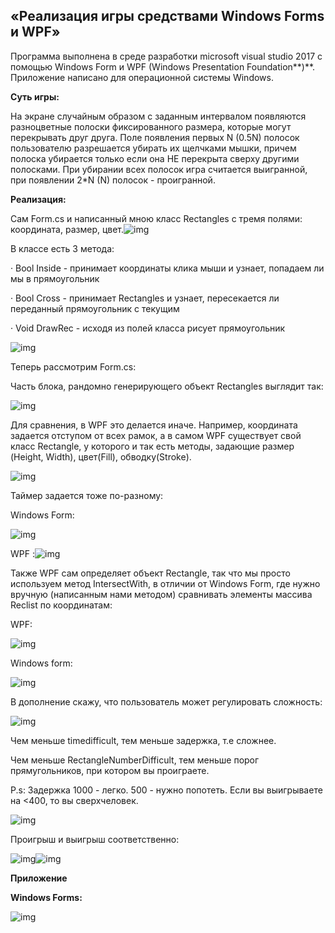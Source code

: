 ## «Реализация игры средствами Windows Forms и WPF»

Программа выполнена в среде разработки microsoft visual studio 2017 с помощью Windows Form и WPF (Windows Presentation Foundation**)**. Приложение написано для операционной системы Windows. 

**Суть игры:**

На экране случайным образом с заданным интервалом появляются разноцветные полоски фиксированного размера, которые могут перекрывать друг друга. Поле появления первых N (0.5N) полосок пользователю разрешается убирать их щелчками мышки, причем полоска убирается только если она НЕ перекрыта сверху другими полосками. При убирании всех полосок игра считается выигранной, при появлении 2*N (N) полосок - проигранной.

**Реализация:**

Сам Form.cs и написанный мною класс Rectangles с тремя полями: координата, размер, цвет.![img](file:///C:/Users/OgRob/AppData/Local/Temp/msohtmlclip1/01/clip_image001.jpg)

 

В классе есть 3 метода: 

·    Bool Inside - принимает координаты клика мыши и узнает, попадаем ли мы в прямоугольник

·    Bool Cross - принимает Rectangles и узнает, пересекается ли переданный прямоугольник с текущим

·    Void DrawRec - исходя из полей класса рисует прямоугольник



 

![img](file:///C:/Users/OgRob/AppData/Local/Temp/msohtmlclip1/01/clip_image003.jpg)

 

Теперь рассмотрим Form.cs:

Часть блока, рандомно генерирующего объект Rectangles выглядит так:

![img](file:///C:/Users/OgRob/AppData/Local/Temp/msohtmlclip1/01/clip_image005.jpg)

Для сравнения, в WPF это делается иначе. Например, координата задается отступом от всех рамок, а в самом WPF существует свой класс Rectangle, у которого и так есть методы, задающие размер (Height, Width), цвет(Fill), обводку(Stroke). 

![img](file:///C:/Users/OgRob/AppData/Local/Temp/msohtmlclip1/01/clip_image007.jpg)

Таймер задается тоже по-разному:

Windows Form:

![img](file:///C:/Users/OgRob/AppData/Local/Temp/msohtmlclip1/01/clip_image009.jpg)

WPF :![img](file:///C:/Users/OgRob/AppData/Local/Temp/msohtmlclip1/01/clip_image011.jpg)

Также WPF сам определяет объект Rectangle,  так что мы просто используем метод IntersectWith, в отличии от Windows Form, где нужно вручную (написанным нами методом) сравнивать элементы массива Reclist по координатам: 

WPF:

![img](file:///C:/Users/OgRob/AppData/Local/Temp/msohtmlclip1/01/clip_image013.jpg)

Windows form: 

![img](file:///C:/Users/OgRob/AppData/Local/Temp/msohtmlclip1/01/clip_image015.jpg)



 

В дополнение скажу, что пользователь может регулировать сложность:

![img](file:///C:/Users/OgRob/AppData/Local/Temp/msohtmlclip1/01/clip_image016.jpg)

Чем меньше timedifficult, тем меньше задержка, т.е сложнее.

Чем меньше RectangleNumberDifficult, тем меньше порог прямугольников, при котором вы проиграете.

P.s: Задержка 1000 - легко. 500 - нужно попотеть. Если вы выигрываете на <400, то вы сверхчеловек. 

![img](file:///C:/Users/OgRob/AppData/Local/Temp/msohtmlclip1/01/clip_image018.jpg)

Проигрыш и выигрыш соответственно:

![img](file:///C:/Users/OgRob/AppData/Local/Temp/msohtmlclip1/01/clip_image019.jpg)![img](file:///C:/Users/OgRob/AppData/Local/Temp/msohtmlclip1/01/clip_image020.jpg)



 

**Приложение**

**Windows Forms:**

![img](file:///C:/Users/OgRob/AppData/Local/Temp/msohtmlclip1/01/clip_image021.jpg)